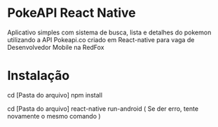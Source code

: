 # PokeAPI React Native
Aplicativo simples com sistema de busca, lista e detalhes do pokemon utilizando a API Pokeapi.co criado em React-native para vaga de Desenvolvedor Mobile na RedFox

# Instalação
cd [Pasta do arquivo] npm install

cd [Pasta do arquivo] react-native run-android   ( Se der erro, tente novamente o mesmo comando )
